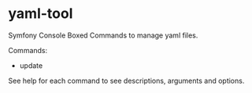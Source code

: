 # yaml-tool
Symfony Console Boxed Commands to manage yaml files.

Commands:
- update

See help for each command to see descriptions, arguments and options.

